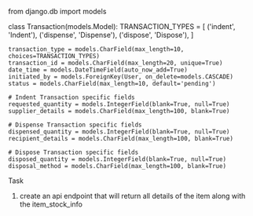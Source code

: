 from django.db import models

class Transaction(models.Model):
    TRANSACTION_TYPES = [
        ('indent', 'Indent'),
        ('dispense', 'Dispense'),
        ('dispose', 'Dispose'),
    ]
    
    transaction_type = models.CharField(max_length=10, choices=TRANSACTION_TYPES)
    transaction_id = models.CharField(max_length=20, unique=True)
    date_time = models.DateTimeField(auto_now_add=True)
    initiated_by = models.ForeignKey(User, on_delete=models.CASCADE)
    status = models.CharField(max_length=10, default='pending')
    
    # Indent Transaction specific fields
    requested_quantity = models.IntegerField(blank=True, null=True)
    supplier_details = models.CharField(max_length=100, blank=True)
    
    # Dispense Transaction specific fields
    dispensed_quantity = models.IntegerField(blank=True, null=True)
    recipient_details = models.CharField(max_length=100, blank=True)
    
    # Dispose Transaction specific fields
    disposed_quantity = models.IntegerField(blank=True, null=True)
    disposal_method = models.CharField(max_length=100, blank=True)


Task
1. create an api endpoint that will return all details of the item along with the item_stock_info
